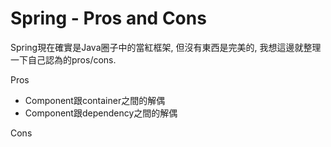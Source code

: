 # Spring - Pros and Cons

Spring現在確實是Java圈子中的當紅框架, 但沒有東西是完美的, 我想這邊就整理一下自己認為的pros/cons.

Pros

* Component跟container之間的解偶
* Component跟dependency之間的解偶

Cons

